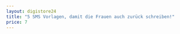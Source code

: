 ```yaml
---
layout: digistore24
title: "5 SMS Vorlagen, damit die Frauen auch zurück schreiben!"
price: 7
---
```

